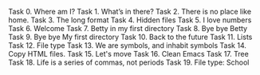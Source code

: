 Task 0. Where am I? 
Task 1. What’s in there?
Task 2. There is no place like home.
Task 3. The long format
Task 4. Hidden files
Task 5. I love numbers
Task 6. Welcome
Task 7. Betty in my  first directory
Task 8. Bye bye Betty
Task 9. Bye bye My first directory
Task 10. Back to the future
Task 11. Lists
Task 12. File type
Task 13. We are symbols, and inhabit symbols
Task 14. Copy HTML files.
Task 15. Let's move
Task 16. Clean Emacs
Task 17. Tree
Task 18. Life is a series of commas, not periods
Task 19. File type: School
